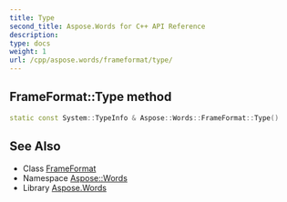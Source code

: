 ```yaml
---
title: Type
second_title: Aspose.Words for C++ API Reference
description: 
type: docs
weight: 1
url: /cpp/aspose.words/frameformat/type/
---
```

## FrameFormat::Type method




```cpp
static const System::TypeInfo & Aspose::Words::FrameFormat::Type()
```

## See Also

* Class [FrameFormat](../)
* Namespace [Aspose::Words](../../)
* Library [Aspose.Words](../../../)

